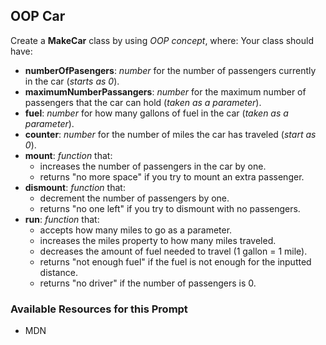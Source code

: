 ## OOP Car

Create a **MakeCar** class by using _OOP concept_, where:
Your class should have:

- **numberOfPasengers**: _number_ for the number of passengers currently in the car (_starts as 0_).
- **maximumNumberPassangers**: _number_ for the maximum number of passengers that the car can hold (_taken as a parameter_).
- **fuel**: _number_ for how many gallons of fuel in the car (_taken as a parameter_).
- **counter**: _number_ for the number of miles the car has traveled (_start as 0_).
- **mount**: _function_ that:
  - increases the number of passengers in the car by one.
  - returns "no more space" if you try to mount an extra passenger.
- **dismount**: _function_ that:
  - decrement the number of passengers by one.
  - returns "no one left" if you try to dismount with no passengers.
- **run**: _function_ that:
  - accepts how many miles to go as a parameter.
  - increases the miles property to how many miles traveled.
  - decreases the amount of fuel needed to travel (1 gallon = 1 mile).
  - returns "not enough fuel" if the fuel is not enough for the inputted distance.
  - returns "no driver" if the number of passengers is 0.

### Available Resources for this Prompt

- MDN
